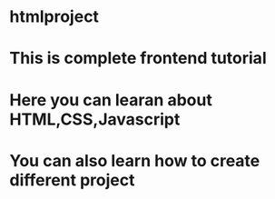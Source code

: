 # htmlproject
# This is complete frontend tutorial
# Here you can learan about HTML,CSS,Javascript
# You can also learn how to create different project